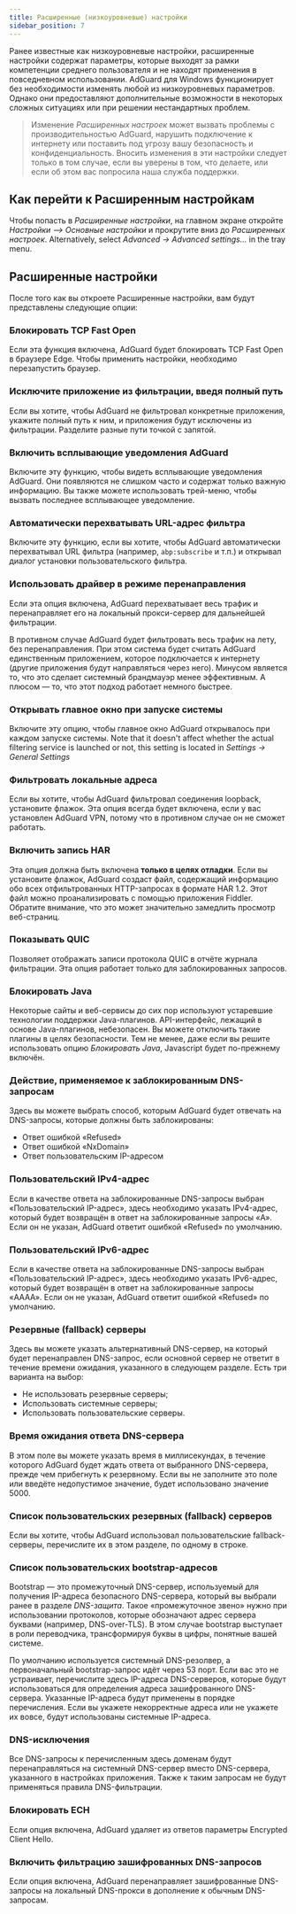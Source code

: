 ```yaml
---
title: Расширенные (низкоуровневые) настройки
sidebar_position: 7
---
```


Ранее известные как низкоуровневые настройки, расширенные настройки содержат параметры, которые выходят за рамки компетенции среднего пользователя и не находят применения в повседневном использовании. AdGuard для Windows функционирует без необходимости изменять любой из низкоуровневых параметров. Однако они предоставляют дополнительные возможности в некоторых сложных ситуациях или при решении нестандартных проблем.

> Изменение *Расширенных настроек* может вызвать проблемы с производительностью AdGuard, нарушить подключение к интернету или поставить под угрозу вашу безопасность и конфиденциальность. Вносить изменения в эти настройки следует только в том случае, если вы уверены в том, что делаете, или если об этом вас попросила наша служба поддержки.

## Как перейти к Расширенным настройкам

Чтобы попасть в *Расширенные настройки*, на главном экране откройте *Настройки —> Основные настройки* и прокрутите вниз до *Расширенных настроек*. Alternatively, select *Advanced → Advanced settings...* in the tray menu.

## Расширенные настройки

После того как вы откроете Расширенные настройки, вам будут представлены следующие опции:

### Блокировать TCP Fast Open

Если эта функция включена, AdGuard будет блокировать TCP Fast Open в браузере Edge. Чтобы применить настройки, необходимо перезапустить браузер.

### Исключите приложение из фильтрации, введя полный путь

Если вы хотите, чтобы AdGuard не фильтровал конкретные приложения, укажите полный путь к ним, и приложения будут исключены из фильтрации. Разделите разные пути точкой с запятой.

### Включить всплывающие уведомления AdGuard

Включите эту функцию, чтобы видеть всплывающие уведомления AdGuard. Они появляются не слишком часто и содержат только важную информацию. Вы также можете использовать трей-меню, чтобы вызвать последнее всплывающее уведомление.

### Автоматически перехватывать URL-адрес фильтра

Включите эту функцию, если вы хотите, чтобы AdGuard автоматически перехватывал URL фильтра (например, `abp:subscribe` и т.п.) и открывал диалог установки пользовательского фильтра.

### Использовать драйвер в режиме перенаправления

Если эта опция включена, AdGuard перехватывает весь трафик и перенаправляет его на локальный прокси-сервер для дальнейшей фильтрации.

В противном случае AdGuard будет фильтровать весь трафик на лету, без перенаправления. При этом система будет считать AdGuard единственным приложением, которое подключается к интернету (другие приложения будут направляться через него). Минусом является то, что это сделает системный брандмауэр менее эффективным. А плюсом — то, что этот подход работает немного быстрее.

### Открывать главное окно при запуске системы

Включите эту опцию, чтобы главное окно AdGuard открывалось при каждом запуске системы. Note that it doesn't affect whether the actual filtering service is launched or not, this setting is located in *Settings → General Settings*

### Фильтровать локальные адреса

Если вы хотите, чтобы AdGuard фильтровал соединения loopback, установите флажок. Эта опция всегда будет включена, если у вас установлен AdGuard VPN, потому что в противном случае он не сможет работать.

### Включить запись HAR

Эта опция должна быть включена **только в целях отладки**. Если вы установите флажок, AdGuard создаст файл, содержащий информацию обо всех отфильтрованных HTTP-запросах в формате HAR 1.2. Этот файл можно проанализировать с помощью приложения Fiddler. Обратите внимание, что это может значительно замедлить просмотр веб-страниц.

### Показывать QUIC

Позволяет отображать записи протокола QUIC в отчёте журнала фильтрации. Эта опция работает только для заблокированных запросов.

### Блокировать Java

Некоторые сайты и веб-сервисы до сих пор используют устаревшие технологии поддержки Java-плагинов. API-интерфейс, лежащий в основе Java-плагинов, небезопасен. Вы можете отключить такие плагины в целях безопасности. Тем не менее, даже если вы решите использовать опцию *Блокировать Java*, Javascript будет по-прежнему включён.

### Действие, применяемое к заблокированным DNS-запросам

Здесь вы можете выбрать способ, которым AdGuard будет отвечать на DNS-запросы, которые должны быть заблокированы:

* Ответ ошибкой «Refused»
* Ответ ошибкой «NxDomain»
* Ответ пользовательским IP-адресом

### Пользовательский IPv4-адрес

Если в качестве ответа на заблокированные DNS-запросы выбран «Пользовательский IP-адрес», здесь необходимо указать IPv4-адрес, который будет возвращён в ответ на заблокированные запросы «A». Если он не указан, AdGuard ответит ошибкой «Refused» по умолчанию.

### Пользовательский IPv6-адрес

Если в качестве ответа на заблокированные DNS-запросы выбран «Пользовательский IP-адрес», здесь необходимо указать IPv6-адрес, который будет возвращён в ответ на заблокированные запросы «AAAA». Если он не указан, AdGuard ответит ошибкой «Refused» по умолчанию.

### Резервные (fallback) серверы

Здесь вы можете указать альтернативный DNS-сервер, на который будет перенаправлен DNS-запрос, если основной сервер не ответит в течение времени ожидания, указанного в следующем разделе. Есть три варианта на выбор:

* Не использовать резервные серверы;
* Использовать системные серверы;
* Использовать пользовательские серверы.

### Время ожидания ответа DNS-сервера

В этом поле вы можете указать время в миллисекундах, в течение которого AdGuard будет ждать ответа от выбранного DNS-сервера, прежде чем прибегнуть к резервному. Если вы не заполните это поле или введёте недопустимое значение, будет использовано значение 5000.

### Список пользовательских резервных (fallback) серверов

Если вы хотите, чтобы AdGuard использовал пользовательские fallback-серверы, перечислите их в этом разделе, по одному в строке.

### Список пользовательских bootstrap-адресов

Bootstrap — это промежуточный DNS-сервер, используемый для получения IP-адреса безопасного DNS-сервера, который вы выбрали ранее в разделе *DNS-защита*. Такое «промежуточное звено» нужно при использовании протоколов, которые обозначают адрес сервера буквами (например, DNS-over-TLS). В этом случае bootstrap выступает в роли переводчика, трансформируя буквы в цифры, понятные вашей системе.

По умолчанию используется системный DNS-резолвер, а первоначальный bootstrap-запрос идёт через 53 порт. Если вас это не устраивает, перечислите здесь IP-адреса DNS-серверов, которые будут использоваться для определения адреса зашифрованного DNS-сервера. Указанные IP-адреса будут применены в порядке перечисления. Если вы укажете некорректные адреса или не укажете их вовсе, будут использованы системные IP-адреса.

### DNS-исключения

Все DNS-запросы к перечисленным здесь доменам будут перенаправляться на системный DNS-сервер вместо DNS-сервера, указанного в настройках приложения. Также к таким запросам не будут применяться правила DNS-фильтрации.

### Блокировать ECH

Если опция включена, AdGuard удаляет из ответов параметры Encrypted Client Hello.

### Включить фильтрацию зашифрованных DNS-запросов

Если опция включена, AdGuard перенаправляет зашифрованные DNS-запросы на локальный DNS-прокси в дополнение к обычным DNS-запросам.